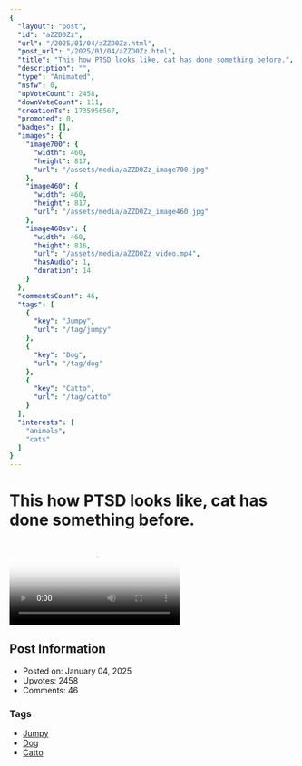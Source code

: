 ```yaml
---
{
  "layout": "post",
  "id": "aZZD0Zz",
  "url": "/2025/01/04/aZZD0Zz.html",
  "post_url": "/2025/01/04/aZZD0Zz.html",
  "title": "This how PTSD looks like, cat has done something before.",
  "description": "",
  "type": "Animated",
  "nsfw": 0,
  "upVoteCount": 2458,
  "downVoteCount": 111,
  "creationTs": 1735956567,
  "promoted": 0,
  "badges": [],
  "images": {
    "image700": {
      "width": 460,
      "height": 817,
      "url": "/assets/media/aZZD0Zz_image700.jpg"
    },
    "image460": {
      "width": 460,
      "height": 817,
      "url": "/assets/media/aZZD0Zz_image460.jpg"
    },
    "image460sv": {
      "width": 460,
      "height": 816,
      "url": "/assets/media/aZZD0Zz_video.mp4",
      "hasAudio": 1,
      "duration": 14
    }
  },
  "commentsCount": 46,
  "tags": [
    {
      "key": "Jumpy",
      "url": "/tag/jumpy"
    },
    {
      "key": "Dog",
      "url": "/tag/dog"
    },
    {
      "key": "Catto",
      "url": "/tag/catto"
    }
  ],
  "interests": [
    "animals",
    "cats"
  ]
}
---
```


# This how PTSD looks like, cat has done something before.

<video controls playsinline loop poster="/assets/media/aZZD0Zz_image460.jpg">
  <source src="/assets/media/aZZD0Zz_video.mp4" type="video/mp4">
  Your browser does not support the video tag.
</video>

## Post Information

- Posted on: January 04, 2025
- Upvotes: 2458
- Comments: 46

### Tags

- [Jumpy](/tag/Jumpy)
- [Dog](/tag/Dog)
- [Catto](/tag/Catto)
